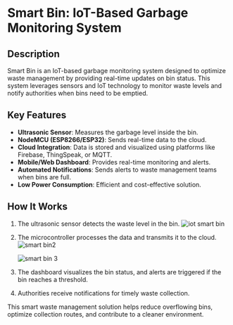 # Smart Bin: IoT-Based Garbage Monitoring System

## Description
Smart Bin is an IoT-based garbage monitoring system designed to optimize waste management by providing real-time updates on bin status. This system leverages sensors and IoT technology to monitor waste levels and notify authorities when bins need to be emptied.

## Key Features
- **Ultrasonic Sensor**: Measures the garbage level inside the bin.
- **NodeMCU (ESP8266/ESP32)**: Sends real-time data to the cloud.
- **Cloud Integration**: Data is stored and visualized using platforms like Firebase, ThingSpeak, or MQTT.
- **Mobile/Web Dashboard**: Provides real-time monitoring and alerts.
- **Automated Notifications**: Sends alerts to waste management teams when bins are full.
- **Low Power Consumption**: Efficient and cost-effective solution.

## How It Works
1. The ultrasonic sensor detects the waste level in the bin.
    ![iot smart bin](https://github.com/user-attachments/assets/9b5b3875-09ae-42ae-bc26-5163d82f93f6)
3. The microcontroller processes the data and transmits it to the cloud.
   ![smart bin2](https://github.com/user-attachments/assets/331f4233-a5e3-4443-98f6-feedec826dc8)
   
   ![smart bin 3](https://github.com/user-attachments/assets/b922fe28-ec8f-4335-a897-de7173def8bd)


5. The dashboard visualizes the bin status, and alerts are triggered if the bin reaches a threshold.
6. Authorities receive notifications for timely waste collection.
  


This smart waste management solution helps reduce overflowing bins, optimize collection routes, and contribute to a cleaner environment.

